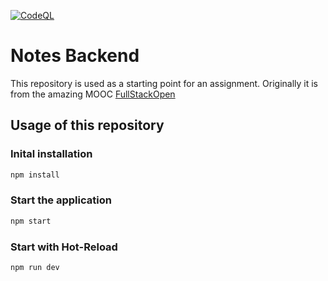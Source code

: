 [![CodeQL](https://github.com/rainan16/FHB-Assignment-Backend-Team-H/actions/workflows/codeql-analysis.yml/badge.svg)](https://github.com/rainan16/FHB-Assignment-Backend-Team-H/actions/workflows/codeql-analysis.yml)

# Notes Backend

This repository is used as a starting point for an assignment. Originally it is from the amazing MOOC [FullStackOpen](https://fullstackopen.com/)

## Usage of this repository

### Inital installation
```bash
npm install
```

### Start the application
```bash
npm start
```

### Start with Hot-Reload
```bash
npm run dev
```
